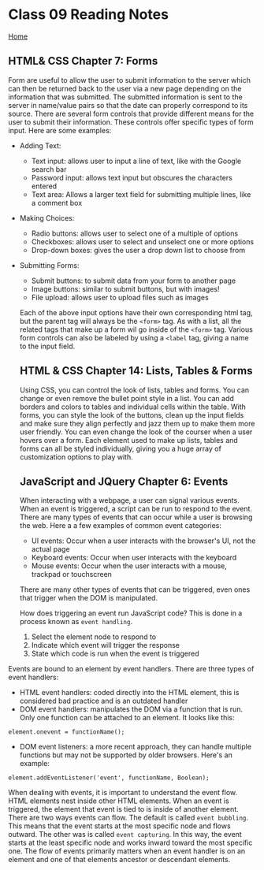 # Class 09 Reading Notes

[Home](https://penjoe.github.io/reading-notes/)

## HTML& CSS Chapter 7: Forms

Form are useful to allow the user to submit information to the server which can then be returned back to the user via a new page depending on the information that was submitted. The submitted information is sent to the server in name/value pairs so that the date can properly correspond to its source. There are several form controls that provide different means for the user to submit their information. These controls offer specific types of form input. Here are some examples:
* Adding Text: 
  * Text input: allows user to input a line of text, like with the Google search bar
  * Password input: allows text input but obscures the characters entered
  * Text area: Allows a larger text field for submitting multiple lines, like a comment box
* Making Choices:
  * Radio buttons: allows user to select one of a multiple of options
  * Checkboxes: allows user to select and unselect one or more options
  * Drop-down boxes: gives the user a drop down list to choose from
* Submitting Forms:
  * Submit buttons: to submit data from your form to another page
  * Image buttons: similar to submit buttons, but with images!
  * File upload: allows user to upload files such as images

  Each of the above input options have their own corresponding html tag, but the parent tag will always be the `<form>` tag. As with a list, all the related tags that make up a form wil go inside of the `<form>` tag. Various form controls can also be labeled by using a `<label` tag, giving a name to the input field. 

  ## HTML & CSS Chapter 14: Lists, Tables & Forms

  Using CSS, you can control the look of lists, tables and forms. You can change or even remove the bullet point style in a list. You can add borders and colors to tables and individual cells within the table. With forms, you can style the look of the buttons, clean up the input fields and make sure they align perfectly and jazz them up to make them more user friendly. You can even change the look of the courser when a user hovers over a form. Each element used to make up lists, tables and forms can all be styled individually, giving you a huge array of customization options to play with.

  ## JavaScript and JQuery Chapter 6: Events

  When interacting with a webpage, a user can signal various events. When an event is triggered, a script can be run to respond to the event. There are many types of events that can occur while a user is browsing the web. Here a a few examples of common event categories:
  * UI events: Occur when a user interacts with the browser's UI, not the actual page
  * Keyboard events: Occur when user interacts with the  keyboard
  * Mouse events: Occur when the user interacts with a mouse, trackpad or touchscreen

  There are many other types of events that can be triggered, even ones that trigger when the DOM is manipulated. 

  How does triggering an event run JavaScript code? This is done in a process known as `event handling`.
  1. Select the element node to respond to
  2. Indicate which event will trigger the response
  3. State which code is run when the event is triggered

Events are bound to an element by event handlers. There are three types of event handlers:
* HTML event handlers: coded directly into the HTML element, this is considered bad practice and is an outdated handler
* DOM event handlers: manipulates the DOM via a function that is run. Only one function can be attached to an element. It looks like this:
```
element.onevent = functionName();
```
* DOM event listeners: a more recent approach, they can handle multiple functions but may not be supported by older browsers. Here's an example:
```
element.addEventListener('event', functionName, Boolean);
```

When dealing with events, it is important to understand the event flow. HTML elements nest inside other HTML elements. When an event is triggered, the element that event is tied to is inside of another element. There are two ways events can flow. The default is called `event bubbling`. This means that the event starts at the most specific node and flows outward. The other was is called `event capturing`. In this way, the event starts at the least specific node and works inward toward the most specific one. The flow of events primarily matters when an event handler is on an element and one of that elements ancestor or descendant elements. 
